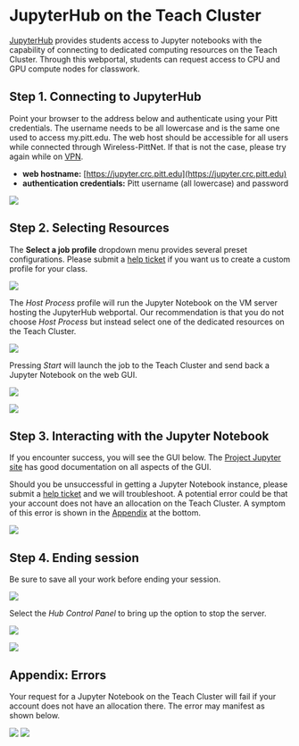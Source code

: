 # JupyterHub on the Teach Cluster

[JupyterHub](https://jupyter.org/hub) provides students access to Jupyter notebooks with the capability of connecting to dedicated
computing resources on the Teach Cluster. Through this webportal, students can request access to CPU and GPU compute nodes for classwork.

## Step 1. Connecting to JupyterHub 

Point your browser to the address below and authenticate using your Pitt credentials. The username needs to be all lowercase and is the
same one used to access my.pitt.edu. The web host should be accessible for all users while connected through Wireless-PittNet. If that is 
not the case, please try again while on [VPN](https://services.pitt.edu/TDClient/33/Portal/KB/ArticleDet?ID=293).

* **web hostname:** [https://jupyter.crc.pitt.edu](https://jupyter.crc.pitt.edu)
* **authentication credentials:** Pitt username (all lowercase) and password

![](../_assets/img/jupyter/jupyter-1.png)

## Step 2. Selecting Resources

The **Select a job profile** dropdown menu provides several preset configurations. Please submit 
a [help ticket](https://services.pitt.edu/TDClient/33/Portal/Requests/TicketRequests/NewForm?ID=yXkHi62rHa8_&RequestorType=Service)
if you want us to create a custom profile for your class. 

![](../_assets/img/jupyter/jupyter-2.png)

The *Host Process* profile will run the Jupyter Notebook on the VM server hosting the JupyterHub
webportal. Our recommendation is that you do not choose *Host Process* but instead select one of the dedicated resources on the Teach
Cluster.

![](../_assets/img/jupyter/jupyter-3.png)

Pressing *Start* will launch the job to the Teach Cluster and send back a Jupyter Notebook on the web GUI.

![](../_assets/img/jupyter/jupyter-4.png)

![](../_assets/img/jupyter/jupyter-5.png)

## Step 3. Interacting with the Jupyter Notebook

If you encounter success, you will see the GUI below. The [Project Jupyter site](https://docs.jupyter.org/en/latest/) has good documentation 
on all aspects of the GUI. 

Should you be unsuccessful in getting a Jupyter Notebook instance, please submit a 
[help ticket](https://services.pitt.edu/TDClient/33/Portal/Requests/TicketRequests/NewForm?ID=yXkHi62rHa8_&RequestorType=Service)
and we will troubleshoot. A potential error could be that your account does not have an allocation on the Teach Cluster. A symptom
of this error is shown in the [Appendix](#appendix-errors) at the bottom.

![](../_assets/img/jupyter/jupyter-6.png)

## Step 4. Ending session

Be sure to save all your work before ending your session.

![](../_assets/img/jupyter/jupyter-8.png)

Select the *Hub Control Panel* to bring up the option to stop the server.

![](../_assets/img/jupyter/jupyter-9.png)

![](../_assets/img/jupyter/jupyter-10.png)

## **Appendix: Errors**

Your request for a Jupyter Notebook on the Teach Cluster will fail if your account does not have an allocation there. The error may
manifest as shown below.

![](../_assets/img/jupyter/jupyter-error-1.png)
![](../_assets/img/jupyter/jupyter-error-2.png)
